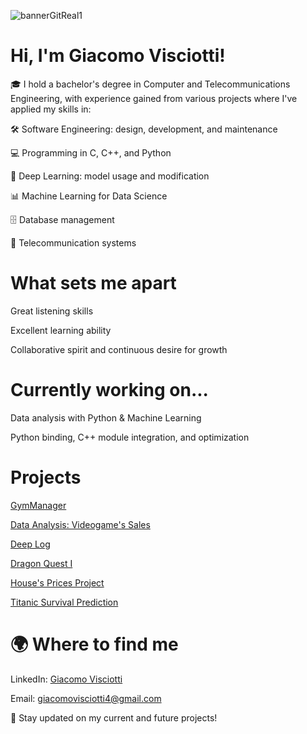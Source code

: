 ![bannerGitReal1](https://github.com/user-attachments/assets/bd888bd3-7b49-4cd6-9be5-aec7884b6838)

# Hi, I'm Giacomo Visciotti!

🎓 I hold a bachelor's degree in Computer and Telecommunications Engineering, with experience gained from various projects where I've applied my skills in:

🛠️ Software Engineering: design, development, and maintenance

💻 Programming in C, C++, and Python

🧠 Deep Learning: model usage and modification

📊 Machine Learning for Data Science

🗄️ Database management

📡 Telecommunication systems

# What sets me apart

Great listening skills

Excellent learning ability

Collaborative spirit and continuous desire for growth

# Currently working on...

Data analysis with Python & Machine Learning

Python binding, C++ module integration, and optimization

# Projects

  [GymManager](https://github.com/JacobHess03/Progetto-di-Gruppo-8)
  
  [Data Analysis: Videogame's Sales](https://github.com/JacobHess03/Analisi_Database)
  
  [Deep Log](https://github.com/JacobHess03/Thesis-Work)
  
  [Dragon Quest I](https://github.com/JacobHess03/Dragon-Quest-I)
  
  [House's Prices Project](https://github.com/JacobHess03/ML-House-s-Prices)
  
  [Titanic Survival Prediction](https://github.com/JacobHess03/ML-Titanic)


# 🌍 Where to find me

LinkedIn: [Giacomo Visciotti](https://www.linkedin.com/in/giacomo-visciotti-132848230)

Email: [giacomovisciotti4@gmail.com](giacomovisciotti4@gmail.com)

📌 Stay updated on my current and future projects!
